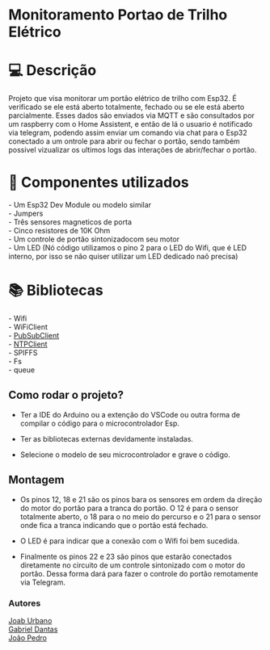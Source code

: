 # Monitoramento Portao de Trilho Elétrico

<h1 id="usage" > 💻 Descrição </h1>

Projeto que visa monitorar um portão elétrico de trilho com Esp32. É verificado se ele está aberto totalmente, fechado ou se ele está aberto parcialmente. Esses dados são enviados via MQTT e são consultados por um raspberry com o Home Assistent, e então de lá o usuario é notificado via telegram, podendo assim enviar um comando via chat para o Esp32 conectado a um ontrole para abrir ou fechar o portão, sendo também possivel vizualizar os ultimos logs das interações de abrir/fechar o portão.

<h1 id="usage" > 🧰 Componentes utilizados </h1>
- Um Esp32 Dev Module ou modelo similar<br>
- Jumpers<br>
- Três sensores magneticos de porta<br>
- Cinco resistores de 10K Ohm<br>
- Um controle de portão sintonizadocom seu motor<br>
- Um LED (Nó código utilizamos o pino 2 para o LED do Wifi, que é LED interno, por isso se não quiser utilizar um LED dedicado naõ precisa)

<h1 id="usage" > 📚 Bibliotecas </h1>
- Wifi<br>
- WiFiClient<br>
- <a href="https://www.arduinolibraries.info/libraries/pub-sub-client">PubSubClient</a><br>
- <a href="https://github.com/arduino-libraries/NTPClient">NTPClient</a><br>
- SPIFFS<br>
- Fs<br>
- queue

<h2>Como rodar o projeto?</h2>

- Ter a IDE do Arduino ou a extenção do VSCode ou outra forma de compilar o código para o microcontrolador Esp. 

- Ter as bibliotecas externas devidamente instaladas.

- Selecione o modelo de seu microcontrolador e grave o código.

<h2>Montagem</h2>

- Os pinos 12, 18 e 21 são os pinos bara os sensores em ordem da direção do motor do portão para a tranca do portão. O 12 é para o sensor totalmente aberto, o 18 para o no meio do percurso e o 21 para o sensor onde fica a tranca indicando que o portão está fechado.

- O LED é para indicar que a conexão com o Wifi foi bem sucedida.

- Finalmente os pinos 22 e 23 são pinos que estarão conectados diretamente no circuito de um controle sintonizado com o motor do portão. Dessa forma dará para fazer o controle do portão remotamente via Telegram.

<h3>Autores</h3>
<a href="https://github.com/JoabUrbano">Joab Urbano</a><br>
<a href="https://github.com/GabrielNSD">Gabriel Dantas</a><br>
<a href="">João Pedro</a>
